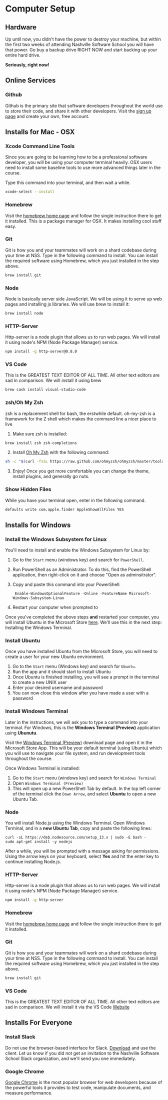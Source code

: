 # Computer Setup

## Hardware

Up until now, you didn't have the power to destroy your machine, but within the first two weeks of attending Nashville Software School you will have that power. Go buy a backup drive RIGHT NOW and start backing up your entire hard drive.

**Seriously, right now!**

## Online Services

### Github

Github is the primary site that software developers throughout the world use to store their code, and share it with other developers. Visit the [sign up page](https://github.com/join) and create your own, free account.


## Installs for Mac - OSX
### Xcode Command Line Tools

Since you are going to be learning how to be a professional software developer, you will be using your computer terminal heavily. OSX users need to install some baseline tools to use more advanced things later in the course.

Type this command into your terminal, and then wait a while.

```sh
xcode-select --install
```

### Homebrew

Visit the [homebrew home page](http://brew.sh/) and follow the single instruction there to get it installed.  This is a package manager for OSX.  It makes installing cool stuff easy.

### Git

Git is how you and your teammates will work on a shard codebase during your time at NSS. Type in the following command to install. You can install the required software using Homebrew, which you just installed in the step above.

```sh
brew install git
```

### Node

Node is basically server side JavaScript.  We will be using it to serve up web pages and installing js libraries.  We will use brew to install it:

```sh
brew install node
```

### HTTP-Server
Http-server is a node plugin that allows us to run web pages.  We will install it using node's NPM (Node Package Manager) service.
```sh
npm install -g http-server@0.8.0
```

### VS Code
This is the GREATEST TEXT EDITOR OF ALL TIME.  All other text editors are sad in comparison.  We will install it using brew
```sh
brew cask install visual-studio-code
```

### zsh/Oh My Zsh
zsh is a replacement shell for bash, the erstwhile default. oh-my-zsh is a framework for the Z shell which makes the command line a nicer place to live
1. Make sure zsh is installed:
```sh
brew install zsh zsh-completions
```
2. Install [Oh My Zsh](https://ohmyz.sh/) with the following command:
```sh
sh -c "$(curl -fsSL https://raw.github.com/ohmyzsh/ohmyzsh/master/tools/install.sh)"
```
3. Enjoy! Once you get more comfortable you can change the theme, install plugins, and generally go nuts.

### Show Hidden Files

While you have your terminal open, enter in the following command.

```sh
defaults write com.apple.finder AppleShowAllFiles YES
```

## Installs for Windows
### Install the Windows Subsystem for Linux

You'll need to install and enable the Windows Subsystem for Linux by:
1. Go to the `Start` menu (windows key) and search for `PowerShell`.
2. Run PowerShell as an Administrator. To do this, find the PowerShell application, then right-click on it and choose "Open as adminsitrator".
3. Copy and paste this command into your PowerShell:

        Enable-WindowsOptionalFeature -Online -FeatureName Microsoft-Windows-Subsystem-Linux

4. Restart your computer when prompted to

Once you've completed the above steps **and** restarted your computer, you will install Ubuntu in the Microsoft Store [here](https://www.microsoft.com/en-us/p/ubuntu/9nblggh4msv6?activetab=pivot:overviewtab). We'll use this in the next step: Installing the Windows Terminal.

### Install Ubuntu
Once you have installed Ubuntu from the Microsoft Store, you will need to create a user for your new Ubuntu environment.
1. Go to the `Start` menu (Windows key) and search for `Ubuntu`.
1. Run the app and it should start to install Ubuntu
1. Once Ubuntu is finished installing, you will see a prompt in the terminal to create a new UNIX user
1. Enter your desired username and password
1. You can now close this window after you have made a user with a password

### Install Windows Terminal

Later in the instructions, we will ask you to type a command into your terminal. For Windows, this is the **Windows Terminal (Preview)** application using **Ubunutu**.

Visit the [Windows Terminal (Preview)](https://www.microsoft.com/en-us/p/windows-terminal-preview/9n0dx20hk701?activetab=pivot:overviewtab) download page and open it in the Microsoft Store App. This will be your default terminal (using Ubuntu) which you will use to navigate your file system, and run development tools throughout the course.

Once Windows Terminal is installed:
1. Go to the `Start` menu (windows key) and search for `Windows Terminal`
2. Open `Windows Terminal (Preview)`
3. This will open up a new PowerShell Tab by default. In the top left corner of the terminal click the `Down Arrow`, and select **Ubuntu** to open a new Ubuntu Tab.

### Node

You will install Node.js using the Windows Terminal. Open Windows Terminal, and in a **new Ubuntu Tab**, copy and paste the following lines:
```
curl -sL https://deb.nodesource.com/setup_13.x | sudo -E bash -
sudo apt-get install -y nodejs
```
After a while, you will be prompted with a message asking for permissions. Using the arrow keys on your keyboard, select **Yes** and hit the enter key to continue installing Node.js.

### HTTP-Server
Http-server is a node plugin that allows us to run web pages.  We will install it using node's NPM (Node Package Manager) service.
```sh
npm install -g http-server
```

### Homebrew

Visit the [homebrew home page](http://brew.sh/) and follow the single instruction there to get it installed.

### Git

Git is how you and your teammates will work on a shard codebase during your time at NSS. Type in the following command to install. You can install the required software using Homebrew, which you just installed in the step above.

```sh
brew install git
```

### VS Code
This is the GREATEST TEXT EDITOR OF ALL TIME.  All other text editors are sad in comparison.  We will install it via the VS Code [Website](https://code.visualstudio.com/)


## Installs For Everyone
### Install Slack

Do not use the browser-based interface for Slack. [Download](https://slack.com/downloads/) and use the client. Let us know if you did not get an invitation to the Nashville Software School Slack organization, and we'll send you one immediately.

### Google Chrome

[Google Chrome](https://www.google.com/chrome/browser/desktop/index.html) is the most popular browser for web developers because of the powerful tools it provides to test code, manipulate documents, and measure performance.
